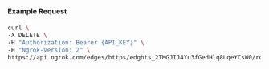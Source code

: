 <!-- Code generated for API Clients. DO NOT EDIT. -->
#### Example Request
```bash
curl \
-X DELETE \
-H "Authorization: Bearer {API_KEY}" \
-H "Ngrok-Version: 2" \
https://api.ngrok.com/edges/https/edghts_2TMGJIJ4Yu3fGedHlq8UqeYCsW0/routes/edghtsrt_2TMGJIs0QpNPOilidBTOa9lzAcK/circuit_breaker
